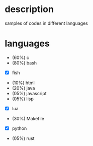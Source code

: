 # description
samples of codes in different languages


# languages
 - (60%) c
 - (80%) bash
 - [x] fish
 - (10%) html
 - (20%) java
 - (05%) javascript
 - (05%) lisp
 - [x] lua
 - (30%) Makefile
 - [x] python
 - (05%) rust
